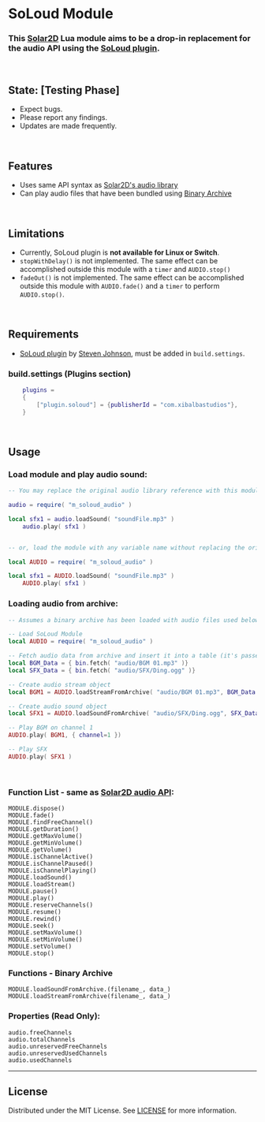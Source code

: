 # SoLoud Module
### This [Solar2D](https://solar2d.com) Lua module aims to be a drop-in replacement for the audio API using the [SoLoud plugin](https://forums.solar2d.com/t/soloud-audio-plugin/355040).

</br>

## State: [Testing Phase]
- Expect bugs.
- Please report any findings. 
- Updates are made frequently.

</br>

## Features
 - Uses same API syntax as [Solar2D's audio library](https://docs.coronalabs.com/api/library/audio/index.html)
 - Can play audio files that have been bundled using [Binary Archive](https://github.com/siudesu/BinaryArchive)

</br>

## Limitations
 - Currently, SoLoud plugin is **not available for Linux or Switch**.
 - `stopWithDelay()` is not implemented. The same effect can be accomplished outside this module with a `timer` and `AUDIO.stop()`
 - `fadeOut()` is not implemented. The same effect can be accomplished outside this module with `AUDIO.fade()` and a `timer` to perform `AUDIO.stop()`.

</br>



## Requirements
- [SoLoud plugin](https://github.com/solar2d/com.xibalbastudios-plugin.Bytemap) by [Steven Johnson](https://github.com/ggcrunchy), must be added in `build.settings`.

### build.settings (Plugins section)
```lua
	plugins =
	{
		["plugin.soloud"] = {publisherId = "com.xibalbastudios"},
	}
```

</br>

## Usage
### Load module and play audio sound:
```lua
-- You may replace the original audio library reference with this module without making additional changes to your project:

audio = require( "m_soloud_audio" )

local sfx1 = audio.loadSound( "soundFile.mp3" )
	audio.play( sfx1 )


-- or, load the module with any variable name without replacing the original audio library:

local AUDIO = require( "m_soloud_audio" )

local sfx1 = AUDIO.loadSound( "soundFile.mp3" )
	AUDIO.play( sfx1 )
```


### Loading audio from archive:
```lua
-- Assumes a binary archive has been loaded with audio files used below.

-- Load SoLoud Module
local AUDIO = require( "m_soloud_audio" )

-- Fetch audio data from archive and insert it into a table (it's passed by reference)
local BGM_Data = { bin.fetch( "audio/BGM 01.mp3" )}
local SFX_Data = { bin.fetch( "audio/SFX/Ding.ogg" )}

-- Create audio stream object
local BGM1 = AUDIO.loadStreamFromArchive( "audio/BGM 01.mp3", BGM_Data )

-- Create audio sound object
local SFX1 = AUDIO.loadSoundFromArchive( "audio/SFX/Ding.ogg", SFX_Data )

-- Play BGM on channel 1
AUDIO.play( BGM1, { channel=1 })

-- Play SFX
AUDIO.play( SFX1 )
```

</br>

### Function List - same as [Solar2D audio API](https://docs.coronalabs.com/api/library/audio/index.html):
```
MODULE.dispose()
MODULE.fade()
MODULE.findFreeChannel()
MODULE.getDuration()
MODULE.getMaxVolume()
MODULE.getMinVolume()
MODULE.getVolume()
MODULE.isChannelActive()
MODULE.isChannelPaused()
MODULE.isChannelPlaying()
MODULE.loadSound()
MODULE.loadStream()
MODULE.pause()
MODULE.play()
MODULE.reserveChannels()
MODULE.resume()
MODULE.rewind()
MODULE.seek()
MODULE.setMaxVolume()
MODULE.setMinVolume()
MODULE.setVolume()
MODULE.stop()
```
### Functions - Binary Archive
```
MODULE.loadSoundFromArchive.(filename_, data_)
MODULE.loadStreamFromArchive(filename_, data_)
```

### Properties (Read Only):
```
audio.freeChannels
audio.totalChannels
audio.unreservedFreeChannels
audio.unreservedUsedChannels
audio.usedChannels
```

---

## License
Distributed under the MIT License. See [LICENSE](https://github.com/siudesu/SoLoudModule/blob/main/LICENSE) for more information.
